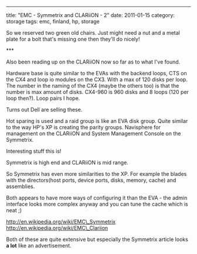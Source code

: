 ---
title: "EMC - Symmetrix and CLARiiON - 2"
date: 2011-01-15
category: storage
tags: emc, finland, hp, storage

So we reserved two green old chairs. Just might need a nut and a metal plate for a bolt that's missing one then they'll do nicely!

\*\*\*

Also been reading up on the CLARiiON now so far as to what I've found.

Hardware base is quite similar to the EVAs with the backend loops, CTS on the CX4 and loop io modules on the CX3. With a max of 120 disks per loop. The number in the naming of the CX4 (maybe the others too) is that the number is max amount of disks. CX4-960 is 960 disks and 8 loops (120 per loop then?). Loop pairs I hope.

Turns out Dell are selling these.

Hot sparing is used and a raid group is like an EVA disk group. Quite similar to the way HP's XP is creating the parity groups. Navisphere for management on the CLARiiON and System Management Console on the Symmetrix.

Interesting stuff this is!

Symmetrix is high end and CLARiiON is mid range.

So Symmetrix has even more similarities to the XP. For example the blades with the directors(host ports, device ports, disks, memory, cache) and assemblies.

Both appears to have more ways of configuring it than the EVA - the admin interface looks more complex anyway and you can tune the cache which is neat ;)

http://en.wikipedia.org/wiki/EMC\_Symmetrix http://en.wikipedia.org/wiki/EMC\_Clariion

Both of these are quite extensive but especially the Symmetrix article looks **a lot** like an advertisement.
